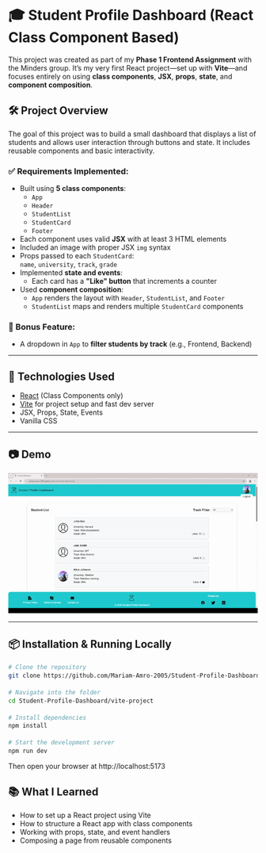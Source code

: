 # 🎓 Student Profile Dashboard (React Class Component Based)

This project was created as part of my **Phase 1 Frontend Assignment** with the Minders group. It’s my very first React project—set up with **Vite**—and focuses entirely on using **class components**, **JSX**, **props**, **state**, and **component composition**.

## 🛠️ Project Overview

The goal of this project was to build a small dashboard that displays a list of students and allows user interaction through buttons and state. It includes reusable components and basic interactivity.

### ✅ Requirements Implemented:
- Built using **5 class components**:
  - `App`
  - `Header`
  - `StudentList`
  - `StudentCard`
  - `Footer`
- Each component uses valid **JSX** with at least 3 HTML elements
- Included an image with proper JSX `img` syntax
- Props passed to each `StudentCard`:  
  `name`, `university`, `track`, `grade`
- Implemented **state and events**:
  - Each card has a **"Like" button** that increments a counter
- Used **component composition**:
  - `App` renders the layout with `Header`, `StudentList`, and `Footer`
  - `StudentList` maps and renders multiple `StudentCard` components

### 🌟 Bonus Feature:
- A dropdown in `App` to **filter students by track** (e.g., Frontend, Backend)

---

## 🚀 Technologies Used

- [React](https://reactjs.org/) (Class Components only)
- [Vite](https://vitejs.dev/) for project setup and fast dev server
- JSX, Props, State, Events
- Vanilla CSS

---

## 📷 Demo

<p align="center">
  <img src="./src/assets/Student-Profile-Dashboard.gif" alt="Student Dashboard Demo" />
</p>

---

## 📦 Installation & Running Locally

```bash
# Clone the repository
git clone https://github.com/Mariam-Amro-2005/Student-Profile-Dashboard.git

# Navigate into the folder
cd Student-Profile-Dashboard/vite-project

# Install dependencies
npm install

# Start the development server
npm run dev
```
Then open your browser at http://localhost:5173

## 📚 What I Learned
- How to set up a React project using Vite
- How to structure a React app with class components
- Working with props, state, and event handlers
- Composing a page from reusable components
